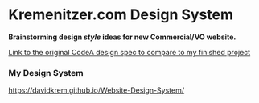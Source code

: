 # **Kremenitzer.com Design System**

**Brainstorming design *style* ideas for new Commercial/VO website.**

[Link to the original CodeA design spec to compare to my finished project](https://content.codecademy.com/PRO/independent-practice-projects/website-design-system/example/index.html)
### **My Design System**
https://davidkrem.github.io/Website-Design-System/
